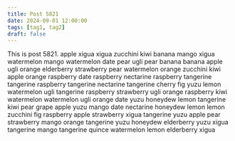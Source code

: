 ```yaml
---
title: Post 5821
date: 2024-09-01 12:00:00
tags: [tag1, tag2]
draft: false
---
```

This is post 5821.
apple
xigua
xigua
zucchini
kiwi
banana
mango
xigua
watermelon
mango
watermelon
date
pear
ugli
pear
banana
banana
apple
ugli
orange
elderberry
strawberry
pear
watermelon
orange
zucchini
kiwi
apple
orange
raspberry
date
raspberry
nectarine
raspberry
tangerine
tangerine
raspberry
tangerine
nectarine
tangerine
cherry
fig
yuzu
lemon
watermelon
ugli
tangerine
raspberry
strawberry
ugli
orange
raspberry
kiwi
watermelon
watermelon
ugli
orange
date
yuzu
honeydew
lemon
tangerine
kiwi
pear
grape
apple
yuzu
mango
date
nectarine
honeydew
lemon
lemon
zucchini
fig
raspberry
apple
strawberry
xigua
tangerine
yuzu
apple
pear
strawberry
mango
orange
tangerine
yuzu
honeydew
elderberry
yuzu
xigua
tangerine
mango
tangerine
quince
watermelon
lemon
elderberry
xigua
